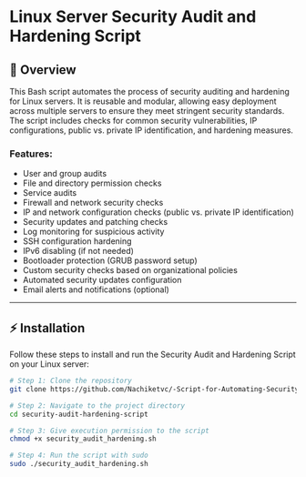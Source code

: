 # Linux Server Security Audit and Hardening Script

## 📌 Overview

This Bash script automates the process of security auditing and hardening for Linux servers. It is reusable and modular, allowing easy deployment across multiple servers to ensure they meet stringent security standards. The script includes checks for common security vulnerabilities, IP configurations, public vs. private IP identification, and hardening measures.

### Features:
- User and group audits
- File and directory permission checks
- Service audits
- Firewall and network security checks
- IP and network configuration checks (public vs. private IP identification)
- Security updates and patching checks
- Log monitoring for suspicious activity
- SSH configuration hardening
- IPv6 disabling (if not needed)
- Bootloader protection (GRUB password setup)
- Custom security checks based on organizational policies
- Automated security updates configuration
- Email alerts and notifications (optional)

---

## ⚡ Installation

Follow these steps to install and run the Security Audit and Hardening Script on your Linux server:

```bash
# Step 1: Clone the repository
git clone https://github.com/Nachiketvc/-Script-for-Automating-Security-Audits-and-Server-Hardening-on-Linux-Servers-.git

# Step 2: Navigate to the project directory
cd security-audit-hardening-script

# Step 3: Give execution permission to the script
chmod +x security_audit_hardening.sh

# Step 4: Run the script with sudo
sudo ./security_audit_hardening.sh







